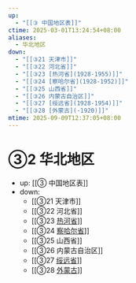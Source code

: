 ```yaml
---
up:
  - "[[③ 中国地区表]]"
ctime: 2025-03-01T13:24:54+08:00
aliases:
  - 华北地区
down:
  - "[[③21 天津市]]"
  - "[[③22 河北省]]"
  - "[[③23 [热河省](1928-1955)]]"
  - "[[③24 [察哈尔省](1928-1952)]]"
  - "[[③25 山西省]]"
  - "[[③26 内蒙古自治区]]"
  - "[[③27 [绥远省](1928-1954)]]"
  - "[[③28 [外蒙古](-1920)]]"
mtime: 2025-09-09T12:37:05+08:00
---
```


# ③2 华北地区

- up: [[③ 中国地区表]]
- down:	
	- [[③21 天津市]]
	- [[③22 河北省]]
	- [[③23 [热河省](1928-1955)]]
	- [[③24 [察哈尔省](1928-1952)]]
	- [[③25 山西省]]
	- [[③26 内蒙古自治区]]
	- [[③27 [绥远省](1928-1954)]]
	- [[③28 [外蒙古](-1920)]]
	
